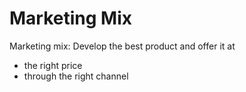 # Marketing Mix

Marketing mix: Develop the best product and offer it at
- the right price
- through the right channel